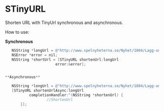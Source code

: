 STinyURL
========

Shorten URL with TinyUrl synchronous and asynchronous.

How to use:

**Synchronous**
 ```objectivec
	NSString *longUrl = @"http://www.spelnyheterna.se/Nyhet/1804/Lagg-undan-mobilen";
	NSError *error = nil;
	NSString *shortUrl = [STinyURL shortenUrl:longUrl 
						error:&error];


**Asynchronous**

	NSString *longUrl = @"http://www.spelnyheterna.se/Nyhet/1804/Lagg-undan-mobilen";
	[STinyURL shortenUrlAsync:longUrl
	        completionHandler:^(NSString *shortenUrl) {
	              	//ShortenUrl
      	}];
